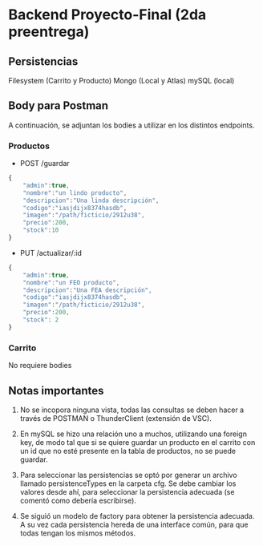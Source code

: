 # Backend Proyecto-Final (2da preentrega)

## Persistencias
Filesystem (Carrito y Producto)
Mongo (Local y Atlas)
mySQL (local)

## Body para Postman
A continuación, se adjuntan los bodies a utilizar en los distintos endpoints.

### Productos
- POST /guardar
```Javascript 
{
    "admin":true,
    "nombre":"un lindo producto",
    "descripcion":"Una linda descripción",
    "codigo":"iasjdijx8374hasdb",
    "imagen":"/path/ficticio/2912u38",
    "precio":200,
    "stock":10
}
```

- PUT /actualizar/:id
```Javascript 
{
    "admin":true,
    "nombre":"un FEO producto",
    "descripcion":"Una FEA descripción",
    "codigo":"iasjdijx8374hasdb",
    "imagen":"/path/ficticio/2912u38",
    "precio":200,
    "stock": 2
}
```

### Carrito
No requiere bodies

## Notas importantes
1. No se incopora ninguna vista, todas las consultas se deben hacer a través de POSTMAN o ThunderClient (extensión de VSC).

2. En mySQL se hizo una relación uno a muchos, utilizando una foreign key, de modo tal que si se quiere guardar un producto en el carrito con un id que no esté presente en la tabla de productos, no se puede guardar.

3. Para seleccionar las persistencias se optó por generar un archivo llamado persistenceTypes en la carpeta cfg. Se debe cambiar los valores desde ahí, para seleccionar la persistencia adecuada (se comentó como debería escribirse).

4. Se siguió un modelo de factory para obtener la persistencia adecuada. A su vez cada persistencia hereda de una interface común, para que todas tengan los mismos métodos.
